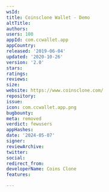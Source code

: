 ```yaml
---
wsId: 
title: Coinsclone Wallet - Demo
altTitle: 
authors: 
users: 100
appId: com.ccwallet.app
appCountry: 
released: '2019-06-04'
updated: '2020-10-26'
version: '2.0'
stars: 
ratings: 
reviews: 
size: 
website: https://www.coinsclone.com/
repository: 
issue: 
icon: com.ccwallet.app.png
bugbounty: 
meta: removed
verdict: fewusers
appHashes: 
date: '2024-05-07'
signer: 
reviewArchive: 
twitter: 
social: 
redirect_from: 
developerName: Coins Clone
features: 

---
```


